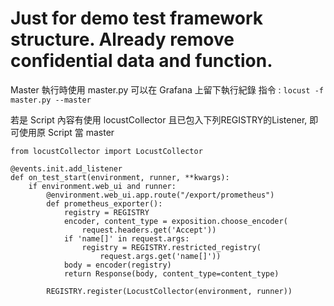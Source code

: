 #  Just for demo test framework structure. Already remove confidential data and function.

Master 執行時使用 master.py 可以在 Grafana 上留下執行紀錄
指令 : `locust -f master.py --master`

若是 Script 內容有使用 locustCollector 且已包入下列REGISTRY的Listener, 即可使用原 Script 當 master 
```
from locustCollector import LocustCollector

@events.init.add_listener
def on_test_start(environment, runner, **kwargs):
    if environment.web_ui and runner:
        @environment.web_ui.app.route("/export/prometheus")
        def prometheus_exporter():
            registry = REGISTRY
            encoder, content_type = exposition.choose_encoder(
                request.headers.get('Accept'))
            if 'name[]' in request.args:
                registry = REGISTRY.restricted_registry(
                    request.args.get('name[]'))
            body = encoder(registry)
            return Response(body, content_type=content_type)

        REGISTRY.register(LocustCollector(environment, runner))
```